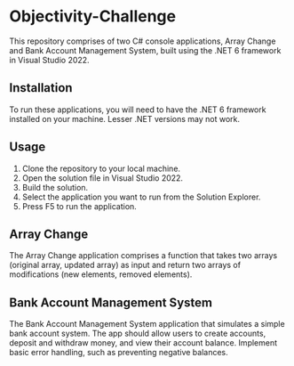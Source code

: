 # Objectivity-Challenge

This repository comprises of two C# console applications, Array Change and Bank Account Management System, built using the .NET 6 framework in Visual Studio 2022.

## Installation
To run these applications, you will need to have the .NET 6 framework installed on your machine. Lesser .NET versions may not work.

## Usage
1. Clone the repository to your local machine.
2. Open the solution file in Visual Studio 2022.
3. Build the solution.
4. Select the application you want to run from the Solution Explorer.
5. Press F5 to run the application.
## Array Change
The Array Change application comprises a function that takes two arrays (original array, updated array) as input and return two arrays of modifications (new elements, removed elements).

## Bank Account Management System
The Bank Account Management System application that simulates a simple bank account system. The app should allow users to create accounts, deposit and withdraw money, and view their account balance. Implement basic error handling, such as preventing negative balances.
